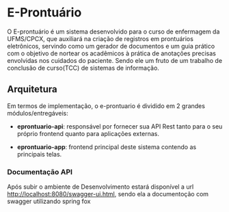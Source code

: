 # E-Prontuário
O E-prontuário é um sistema desenvolvido para o curso de enfermagem  da UFMS/CPCX, que auxiliará na criação de 
registros em prontuários eletrônicos, servindo como um gerador de documentos e um guia prático com o objetivo 
de nortear os acadêmicos à prática de anotações precisas envolvidas nos cuidados do paciente. 
Sendo ele um fruto de um trabalho de conclusão de curso(TCC) de sistemas de informação.


## Arquitetura
Em termos de implementação, o e-prontuario é dividido em 2 grandes módulos/entregáveis:
- __eprontuario-api__: responsável por fornecer sua API Rest tanto para o seu próprio frontend quanto para aplicações externas.


- __eprontuario-app__: frontend principal deste sistema contendo as principais telas.



### Documentação API
Após subir o ambiente de Desenvolvimento estará disponível a url [http://localhost:8080/swagger-ui.html](http://localhost:8080/swagger-ui.html), sendo ela a documentoção com swagger utilizando spring fox
